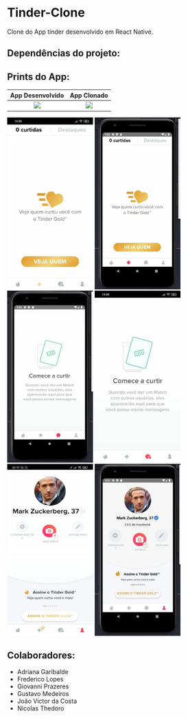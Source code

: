 # Tinder-Clone

Clone do App tinder desenvolvido em React Native.

## Dependências do projeto:


## Prints do App:

App Desenvolvido           |  App Clonado
:-------------------------:|:-------------------------:
![](<img src="https://github.com/GiovanniBranco/Tinder-Clone/blob/main/.github/home.jpeg" height=400 width=200/>)   |  ![](<img src="https://github.com/GiovanniBranco/Tinder-Clone/blob/main/.github/homeApp.png" height=400 width=200/>)




<img src="https://github.com/GiovanniBranco/Tinder-Clone/blob/main/.github/curtidas.jpeg" height=400 width=200/>
<img src="https://github.com/GiovanniBranco/Tinder-Clone/blob/main/.github/curtidasApp.png" height=400 width=200/>

<img src="https://github.com/GiovanniBranco/Tinder-Clone/blob/main/.github/%20conversasApp.png" height=400 width=200/>
<img src="https://github.com/GiovanniBranco/Tinder-Clone/blob/main/.github/conversas.jpeg" height=400 width=200/>

<img src="https://github.com/GiovanniBranco/Tinder-Clone/blob/main/.github/profile.jpeg" height=400 width=200/>
<img src="https://github.com/GiovanniBranco/Tinder-Clone/blob/main/.github/profileApp.png" height=400 width=200/>

## Colaboradores:

- Adriana Garibalde
- Frederico Lopes
- Giovanni Prazeres
- Gustavo Medeiros
- João Victor da Costa
- Nicolas Thedoro
